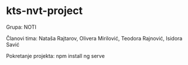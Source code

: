 # kts-nvt-project
Grupa: NOTI

Članovi tima: Nataša Rajtarov,
              Olivera Mirilović,
	      Teodora Rajnović,
	      Isidora Savić


Pokretanje projekta: npm install
		     ng serve
